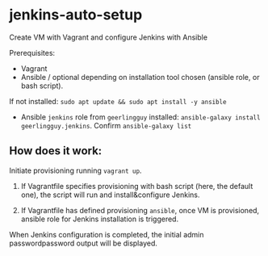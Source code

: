 # jenkins-auto-setup
Create VM with Vagrant and configure Jenkins with Ansible

Prerequisites:

- Vagrant
- Ansible / optional depending on installation tool chosen (ansible role, or bash script).

 If not installed: `sudo apt update && sudo apt install -y ansible`

- Ansible `jenkins` role from `geerlingguy` installed: `ansible-galaxy install geerlingguy.jenkins`. Confirm `ansible-galaxy list`

## How does it work:

Initiate provisioning running `vagrant up`.

1. If Vagrantfile specifies provisioning with bash script (here, the default one), the script will run and install&configure Jenkins.

2. If Vagrantfile has defined provisioning `ansible`, once VM is provisioned, ansible role for Jenkins installation is triggered.

When Jenkins configuration is completed, the initial admin passwordpassword output will be displayed.
